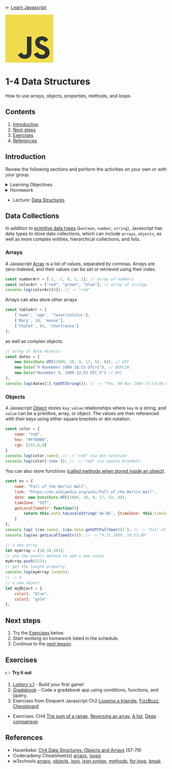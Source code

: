
← [Learn Javascript](../../README.md)

<a href="../../README.md"><img width="150" src="../../assets/img/logos/logo-javascript-150w.png"></a>

# 1-4 Data Structures

How to use arrays, objects, properties, methods, and loops


## Contents

1. [Introduction](#introduction)
1. [Next steps](#next-steps)
1. [Exercises](#exercises)
1. [References](#references)


## Introduction

Review the following sections and perform the activities on your own or with your group.

<details>
<summary>Learning Objectives</summary>

Students who complete this module will be able to:

- Demonstrate
- Explain
- Create

</details>

<details>
<summary>Homework</summary>

- [Codecademy: JS 5-1 Arrays](https://www.codecademy.com/learn/introduction-to-javascript) (1–7)
- [Codecademy: JS 6-1 Loops](https://www.codecademy.com/learn/introduction-to-javascript) (1–7)

</details>





- Lecture: [Data Structures](https://docs.google.com/presentation/d/1mTMY_jT3nVvrdE2JNrFNVsRBjnFFf90LhKB3W-2w3Fg/edit#slide=id.ga4ca8d22b7_0_0)




## Data Collections

In addition to [primitive data types](https://developer.mozilla.org/en-US/docs/Glossary/Primitive) (`boolean`, `number`, `string`), Javascript has data types to store data collections, which can include `arrays`, `objects`, as well as more complex entities, hierarchical collections, and lists.





### Arrays

A Javascript [Array](https://developer.mozilla.org/en-US/docs/Web/JavaScript/Reference/Global_Objects/Array) is a list of values, separated by commas. Arrays are zero-indexed, and their values can be set or retrieved using their index.
```js
const numberArr = [-2, -1, 0, 1, 2]; // array of numbers
const colorArr = ["red", "green", "blue"]; // array of strings
console.log(colorArr[0]); // -> "red"
```

Arrays can also store other arrays
```js
const tableArr = [
	['name', 'age', 'favoriteColor'],
	['Mary', 18, 'mauve'],
	['Chalet', 81, 'chartreuse']
];
```
as well as complex objects.
```js
// array of date objects
const dates = [
	new Date(Date.UTC(1989, 10, 9, 17, 53, 0)), // UTC
	new Date("9 November 1989 18:53 UTC+1"), // BERLIN
	new Date("November 9, 1989 12:53 UTC-5") // NYC
];
console.log(dates[1].toUTCString()); // -> "Thu, 09 Nov 1989 17:53:00 GMT" (Berlin local time)
```



### Objects

A Javascript [Object](https://developer.mozilla.org/en-US/docs/Web/JavaScript/Reference/Global_Objects/Object) stores `key:value` relationships where `key` is a string, and `value` can be a primitive, array, or object. The values are then referenced with their keys using either square brackets or dot notation.
```js
const color = {
	name: "red",
	hex: "#ff0000",
	rgb: [255,0,0]
}
console.log(color.name); // -> "red" via dot notation
console.log(color['name']); // -> "red" via square brackets
```

You can also store functions ([called methods when stored inside an object](https://medium.com/predict/javascript-functions-vs-methods-and-other-helpful-tips-e58a621b1d27)).
```js
const ev = {
	name: "Fall of the Berlin Wall",
	link: "https://en.wikipedia.org/wiki/Fall_of_the_Berlin_Wall",
	date: new Date(Date.UTC(1989, 10, 9, 17, 53, 0)),
	timeZone: "CET",
	getLocalTimeStr: function(){
		return this.date.toLocaleString('de-DE', {timeZone: this.timeZone})
	}
};
console.log(`${ev.name}, ${ev.date.getUTCFullYear()}`); // -> "Fall of the Berlin Wall, 1989"
console.log(ev.getLocalTimeStr()); // -> "9.11.1989, 18:53:00"
```














```js
// a new array
let myArray = [10,34,101];
// use the push() method to add a new value
myArray.push(521);
// get the length property
console.log(myArray.length);
// -> 4
// a new object
let myObject = {
	color1: "blue",
	color2: "gold"
};
```










## Next steps

1. Try the [Exercises](#exercises) below.
1. Start working on homework listed in the schedule.
1. Continue to the [next lesson](../../README.md#javascript-part1).


## Exercises

👉 **Try it out**

1. [Lottery v.1](../../topics/games/the-lottery/README.md) - Build your first game!
1. [Gradebook](../../topics/single-page-apps/grade-book/README.md) - Code a gradebook app using conditions, functions, and jquery.
1. Exercises from Eloquent Javascript Ch2 [Looping a triangle](https://eloquentjavascript.net/02_program_structure.html#h_TcUD2vzyMe), [FizzBuzz](https://eloquentjavascript.net/02_program_structure.html#h_TcUD2vzyMe), [Chessboard](https://eloquentjavascript.net/02_program_structure.html#h_TcUD2vzyMe)


- Exercises: CH4 [The sum of a range](https://eloquentjavascript.net/04_data.html#i_8ZspxiCEC/), [Reversing an array](https://eloquentjavascript.net/04_data.html#i_6xTmjj4Rf5), [A list](https://eloquentjavascript.net/04_data.html#i_nSTX34CM1M), [Deep comparison](https://eloquentjavascript.net/04_data.html#i_IJBU+aXOIC)


## References


- Haverbeke: [Ch4 Data Structures: Objects and Arrays](https://eloquentjavascript.net/04_data.html) (57-79)
- Codecademy Cheatsheet(s) [arrays](reference-sheets/js-05-arrays.pdf), [loops](reference-sheets/js-06-loops.pdf)
- w3schools [arrays](https://www.w3schools.com/js/js_arrays.asp), [objects](https://www.w3schools.com/js/js_objects.asp), [json](https://www.w3schools.com/js/js_json_intro.asp), [json syntax](https://www.w3schools.com/js/js_json_syntax.asp), [methods](https://www.w3schools.com/js/js_htmldom_methods.asp), [for loop](https://www.w3schools.com/js/js_loop_for.asp), [break](https://www.w3schools.com/js/js_break.asp)
